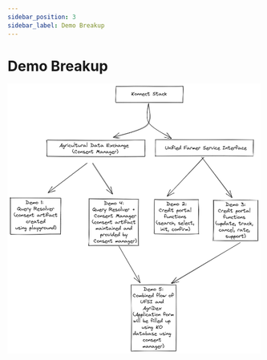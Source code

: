 ```yaml
---
sidebar_position: 3
sidebar_label: Demo Breakup
---
```


# Demo Breakup

![Demo Breakup](../../images/image6.png)